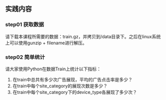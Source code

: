 ## 实践内容

### step01 获取数据

请下载本课程所需要的数据：train.gz，并拷贝到/data目录下。之后在linux系统上可以使用gunzip + filename进行解压。

### step02 简单统计

请大家使用Python在数据Train上统计以下指标：
1) 在train中总共有多少次广告展现，平均的广告点击率是多少？
2) 在train中每个site_category的展现次数是多少？
3) 在train中每个site_category下的device_type各展现了多少次？
